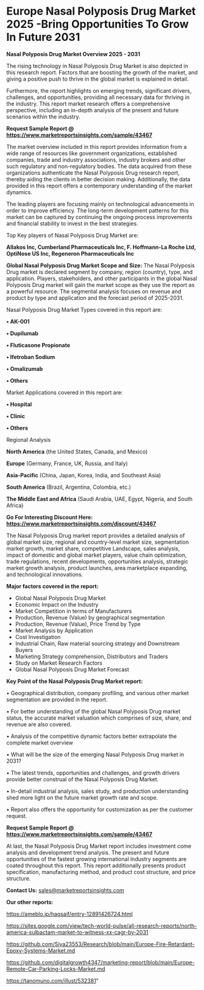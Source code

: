 # Europe Nasal Polyposis Drug Market 2025 -Bring Opportunities To Grow In Future 2031

<Strong> Nasal Polyposis Drug Market Overview 2025 - 2031</strong>

The rising technology in Nasal Polyposis Drug Market is also depicted in this research report. Factors that are boosting the growth of the market, and giving a positive push to thrive in the global market is explained in detail.

Furthermore, the report highlights on emerging trends, significant drivers, challenges, and opportunities, providing all necessary data for thriving in the industry. This report market research offers a comprehensive perspective, including an in-depth analysis of the present and future scenarios within the industry.

<strong>Request Sample Report @ <a href=https://www.marketreportsinsights.com/sample/43467>https://www.marketreportsinsights.com/sample/43467</a></strong>

The market overview included in this report provides information from a wide range of resources like government organizations, established companies, trade and industry associations, industry brokers and other such regulatory and non-regulatory bodies. The data acquired from these organizations authenticate the Nasal Polyposis Drug research report, thereby aiding the clients in better decision making. Additionally, the data provided in this report offers a contemporary understanding of the market dynamics.

The leading players are focusing mainly on technological advancements in order to improve efficiency. The long-term development patterns for this market can be captured by continuing the ongoing process improvements and financial stability to invest in the best strategies.

Top Key players of Nasal Polyposis Drug Market are:

<strong>Allakos Inc, Cumberland Pharmaceuticals Inc, F. Hoffmann-La Roche Ltd, OptiNose US Inc, Regeneron Pharmaceuticals Inc</strong>

<strong><b>Global Nasal Polyposis Drug Market Scope and Size:</b></strong>
The Nasal Polyposis Drug market is declared segment by company, region (country), type, and application. Players, stakeholders, and other participants in the global Nasal Polyposis Drug market will gain the market scope as they use the report as a powerful resource. The segmental analysis focuses on revenue and product by type and application and the forecast period of 2025-2031.

Nasal Polyposis Drug Market Types covered in this report are:

<strong>•  AK-001

•  Dupilumab

•  Fluticasone Propionate

•  Ifetroban Sodium

•  Omalizumab

•  Others</strong>

Market Applications covered in this report are:

<strong>•  Hospital

•  Clinic

•  Others</strong> 

Regional Analysis

<strong>North America</strong> (the United States, Canada, and Mexico)

<strong>Europe</strong> (Germany, France, UK, Russia, and Italy)

<strong>Asia-Pacific</strong> (China, Japan, Korea, India, and Southeast Asia)

<strong>South America</strong> (Brazil, Argentina, Colombia, etc.)

<strong>The Middle East and Africa</strong> (Saudi Arabia, UAE, Egypt, Nigeria, and South Africa)

<strong>Go For Interesting Discount Here: <a href=https://www.marketreportsinsights.com/discount/43467>https://www.marketreportsinsights.com/discount/43467</a></strong>

The Nasal Polyposis Drug market report provides a detailed analysis of global market size, regional and country-level market size, segmentation market growth, market share, competitive Landscape, sales analysis, impact of domestic and global market players, value chain optimization, trade regulations, recent developments, opportunities analysis, strategic market growth analysis, product launches, area marketplace expanding, and technological innovations.

<strong><b>Major factors covered in the report:</b></strong>
<ul>
  <li>Global Nasal Polyposis Drug Market </li>
  <li>Economic Impact on the Industry</li>
  <li>Market Competition in terms of Manufacturers</li>
  <li>Production, Revenue (Value) by geographical segmentation</li>
  <li>Production, Revenue (Value), Price Trend by Type</li>
  <li>Market Analysis by Application</li>
  <li>Cost Investigation</li>
  <li>Industrial Chain, Raw material sourcing strategy and Downstream Buyers</li>
  <li>Marketing Strategy comprehension, Distributors and Traders</li>
  <li>Study on Market Research Factors</li>
  <li>Global Nasal Polyposis Drug Market Forecast</li>
</ul>

<strong><b>Key Point of the Nasal Polyposis Drug Market report:</b></strong>

• Geographical distribution, company profiling, and various other market segmentation are provided in the report.

• For better understanding of the global Nasal Polyposis Drug market status, the accurate market valuation which comprises of size, share, and revenue are also covered.

• Analysis of the competitive dynamic factors better extrapolate the complete market overview

• What will be the size of the emerging Nasal Polyposis Drug market in 2031?

• The latest trends, opportunities and challenges, and growth drivers provide better construal of the Nasal Polyposis Drug Market.

• In-detail industrial analysis, sales study, and production understanding shed more light on the future market growth rate and scope.

• Report also offers the opportunity for customization as per the customer request.

<strong>Request Sample Report @ <a href=https://www.marketreportsinsights.com/sample/43467>https://www.marketreportsinsights.com/sample/43467</a></strong>

At last, the Nasal Polyposis Drug Market report includes investment come analysis and development trend analysis. The present and future opportunities of the fastest growing international industry segments are coated throughout this report. This report additionally presents product specification, manufacturing method, and product cost structure, and price structure.

<strong>Contact Us:</strong>
sales@marketreportsinsights.com

<strong>Our other reports:</strong>

<a href=https://ameblo.jp/haqsaif/entry-12891426724.html>https://ameblo.jp/haqsaif/entry-12891426724.html</a>

<a href=https://sites.google.com/view/tech-world-pulse/all-research-reports/north-america-sulbactam-market-to-witness-xx-cagr-by-2031>https://sites.google.com/view/tech-world-pulse/all-research-reports/north-america-sulbactam-market-to-witness-xx-cagr-by-2031</a>

<a href=https://github.com/Siya23553/Research/blob/main/Europe-Fire-Retardant-Epoxy-Systems-Market.md>https://github.com/Siya23553/Research/blob/main/Europe-Fire-Retardant-Epoxy-Systems-Market.md</a>

<a href=https://github.com/digitalgrowth4347/marketing-report/blob/main/Europe-Remote-Car-Parking-Locks-Market.md>https://github.com/digitalgrowth4347/marketing-report/blob/main/Europe-Remote-Car-Parking-Locks-Market.md</a>

<a href=https://tanomuno.com/illust/532381>https://tanomuno.com/illust/532381</a>"
